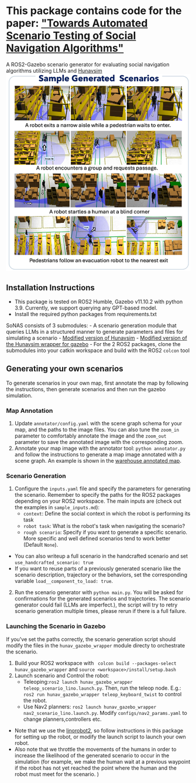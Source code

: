 # This package contains code for the paper: ["Towards Automated Scenario Testing of Social Navigation Algorithms"](https://unsolvedsocialnav.org/papers/Marpally.pdf)
A ROS2-Gazebo scenario generator for evaluating social navigation algorithms utilizing LLMs and [Hunavsim](https://github.com/robotics-upo/hunav_sim)
![](imgs/sample_generated_scenarios.jpeg)
## Installation Instructions
- This package is tested on ROS2 Humble, Gazebo v11.10.2 with python 3.9. Currently, we support querying any GPT-based model.
- Install the required python packages from requirements.txt

SoNAS consists of 3 submodules: 
    - A scenario generation module that queries LLMs in a structured manner to generate parameters and files for simulating a scenario
    - [Modified version of Hunavsim](https://github.com/robotics-upo/hunav_sim)
    - [Modified version of the Hunavsim wrapper for gazebo](https://github.com/robotics-upo/hunav_gazebo_wrapper)
    - For the 2 ROS2 packages, clone the submodules into your catkin workspace and build with the ROS2 ```colcon``` tool
## Generating your own scenarios
To generate scenarios in your own map, first annotate the map by following the instructions, then generate scenarios and then run the gazebo simulation. 
### Map Annotation
1. Update ```annotator/config.yaml``` with the scene graph schema for your map, and the paths to the image files. You can also tune the ```zoom_in``` parameter to comfortably annotate the image and the ```zoom_out``` parameter to save the annotated image with the corresponding zoom.
2. Annotate your map image with the annotator tool: ```python annotator.py``` and follow the instructions to generate a map image annotated with a scene graph. An example is shown in the [warehouse annotated map](locations/Warehouse/scene_graph/scene_graph.png). 

### Scenario Generation
1. Configure the ```inputs.yaml``` file and specify the parameters for generating the scenario. Remember to specify the paths for the ROS2 packages depending on your ROS2 workspace. The main inputs are (check out the examples in ```sample_inputs.md```):
    - ```context```: Define the social context in which the robot is performing its task
    - ``` robot task ```: What is the robot's task when navigating the scenario? 
    - ```rough scenario```: Specify if you want to generate a specific scenario. More specific and well defined scenarios tend to work better (Default ```None```).
-   You can also writeup a full scenario in the handcrafted scenario and set ```use_handcrafted_scenario: true```
- If you want to reuse parts of a previously generated scenario like the scenario description, trajectory or the behaviors, set the corresponding variable ```load__component_to_load: true```.

2. Run the scenario generator with ``` python main.py ```. You will be asked for confirmations for the generated scenarios and trajectories. The scenario generator could fail (LLMs are imperfect.), the script will try to retry scenario generation multiple times, please rerun if there is a full failure. 

### Launching the Scenario in Gazebo
If you've set the paths correctly, the scenario generation script should modify the files in the ```hunav_gazebo_wrapper``` module directy to orchestrate the scenario. 
1. Build your ROS2 workspace with ``` colcon build --packages-select hunav_gazebo_wrapper``` and ```source <workspace>/install/setup.bash```
2. Launch scenario and Control the robot:
    - Teleoping:``` ros2 launch hunav_gazebo_wrapper teleop_scenario_lino.launch.py ```. Then, run the teleop node. E.g.: ``` ros2 run hunav_gazebo_wrapper teleop_keyboard_twist ``` to control the robot. 
    - Use Nav2 planners: ```ros2 launch hunav_gazebo_wrapper nav2_scenario_lino.launch.py```. Modify ```configs/nav2_params.yaml``` to change planners,controllers etc.
- Note that we use the [linorobot2](https://github.com/linorobot/linorobot2), so follow instructions in this package for setting up the robot, or modify the launch script to launch your own robot. 
- Also note that we throttle the movements of the humans in order to increase the likelihood of the generated scenario to occur in the simulation (for example, we make the human wait at a previous waypoint if the robot has not yet reached the point where the human and the robot must meet for the scenario. )